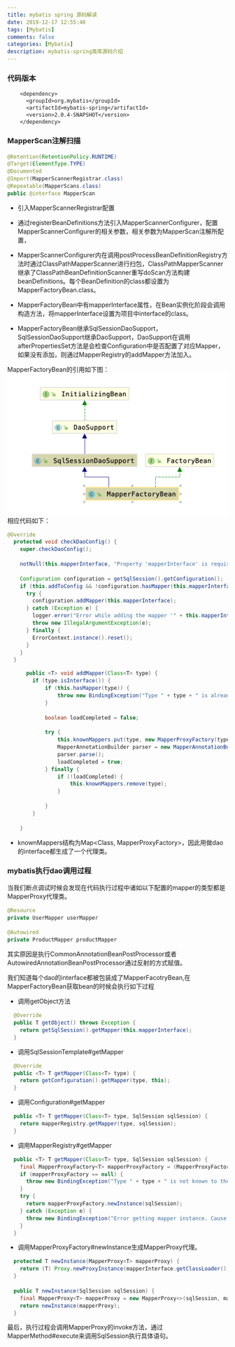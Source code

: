 ```yaml
---
title: mybatis spring 源码解读
date: 2019-12-17 12:55:40
tags: [Mybatis]
comments: false
categories: [Mybatis]
description: mybatis-spring类库源码介绍
---
```



### 代码版本
```
    <dependency>
      <groupId>org.mybatis</groupId>
      <artifactId>mybatis-spring</artifactId>
      <version>2.0.4-SNAPSHOT</version>
    </dependency>
```

### MapperScan注解扫描

```java
@Retention(RetentionPolicy.RUNTIME)
@Target(ElementType.TYPE)
@Documented
@Import(MapperScannerRegistrar.class)
@Repeatable(MapperScans.class)
public @interface MapperScan
```

- 引入MapperScannerRegistrar配置

- 通过registerBeanDefinitions方法引入MapperScannerConfigurer，配置MapperScannerConfigurer的相关参数，相关参数为MapperScan注解所配置，

- MapperScannerConfigurer内在调用postProcessBeanDefinitionRegistry方法时通过ClassPathMapperScanner进行扫包，ClassPathMapperScanner继承了ClassPathBeanDefinitionScanner重写doScan方法构建beanDefinitions。每个BeanDefinition的class都设置为MapperFactoryBean.class。

- MapperFactoryBean中有mapperInterface属性，在Bean实例化阶段会调用构造方法，将mapperInterface设置为项目中interface的class。
- MapperFactoryBean继承SqlSessionDaoSupport，SqlSessionDaoSupport继承DaoSupport，DaoSupport在调用afterPropertiesSet方法是会检查Configuration中是否配置了对应Mapper，如果没有添加，则通过MapperRegistry的addMapper方法加入。

MapperFactoryBean的引用如下图：
![a0ff3c5936364aa98cade13556a2cea7](mybatis-spring01/49BDB73C-EBAC-400F-86EF-60C28799BBBA.png)
相应代码如下：

```java
@Override
  protected void checkDaoConfig() {
    super.checkDaoConfig();

    notNull(this.mapperInterface, "Property 'mapperInterface' is required");

    Configuration configuration = getSqlSession().getConfiguration();
    if (this.addToConfig && !configuration.hasMapper(this.mapperInterface)) {
      try {
        configuration.addMapper(this.mapperInterface);
      } catch (Exception e) {
        logger.error("Error while adding the mapper '" + this.mapperInterface + "' to configuration.", e);
        throw new IllegalArgumentException(e);
      } finally {
        ErrorContext.instance().reset();
      }
    }
  }
```
  
```java
      public <T> void addMapper(Class<T> type) {
        if (type.isInterface()) {
            if (this.hasMapper(type)) {
                throw new BindingException("Type " + type + " is already known to the MapperRegistry.");
            }

            boolean loadCompleted = false;

            try {
                this.knownMappers.put(type, new MapperProxyFactory(type));
                MapperAnnotationBuilder parser = new MapperAnnotationBuilder(this.config, type);
                parser.parse();
                loadCompleted = true;
            } finally {
                if (!loadCompleted) {
                    this.knownMappers.remove(type);
                }

            }
        }

    }
```

- knownMappers结构为Map<Class<?>, MapperProxyFactory<?>>，因此用做dao的interface都生成了一个代理类。

### mybatis执行dao调用过程

当我们断点调试时候会发现在代码执行过程中诸如以下配置的mapper的类型都是MapperProxy代理类。
```java
@Resource
private UserMapper userMapper

@Autowired
private ProductMapper productMapper
```

其实原因是执行CommonAnnotationBeanPostProcessor或者AutowiredAnnotationBeanPostProcessor通过反射的方式赋值。

我们知道每个dao的interface都被包装成了MapperFacotryBean,在MapperFactoryBean获取bean的时候会执行如下过程
   
- 调用getObject方法

```java
  @Override
  public T getObject() throws Exception {
    return getSqlSession().getMapper(this.mapperInterface);
  }
```

- 调用SqlSessionTemplate#getMapper
```java
  @Override
  public <T> T getMapper(Class<T> type) {
    return getConfiguration().getMapper(type, this);
  }
```

- 调用Configuration#getMapper
```java
  public <T> T getMapper(Class<T> type, SqlSession sqlSession) {
    return mapperRegistry.getMapper(type, sqlSession);
  }
```

- 调用MapperRegistry#getMapper
```java
  public <T> T getMapper(Class<T> type, SqlSession sqlSession) {
    final MapperProxyFactory<T> mapperProxyFactory = (MapperProxyFactory<T>) knownMappers.get(type);
    if (mapperProxyFactory == null) {
      throw new BindingException("Type " + type + " is not known to the MapperRegistry.");
    }
    try {
      return mapperProxyFactory.newInstance(sqlSession);
    } catch (Exception e) {
      throw new BindingException("Error getting mapper instance. Cause: " + e, e);
    }
  }
```

- 调用MapperProxyFactory#newInstance生成MapperProxy代理。
```java
  protected T newInstance(MapperProxy<T> mapperProxy) {
    return (T) Proxy.newProxyInstance(mapperInterface.getClassLoader(), new Class[] { mapperInterface }, mapperProxy);
  }

  public T newInstance(SqlSession sqlSession) {
    final MapperProxy<T> mapperProxy = new MapperProxy<>(sqlSession, mapperInterface, methodCache);
    return newInstance(mapperProxy);
  }
```

最后，执行过程会调用MapperProxy的invoke方法，通过MapperMethod#execute来调用SqlSession执行具体语句。
